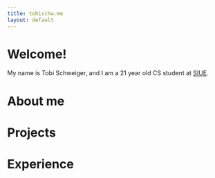 ```yaml
---
title: tobischw.me
layout: default
---
```


# Welcome!

My name is Tobi Schweiger, and I am a 21 year old CS student at [SIUE](https://www.siue.edu).

# About me

# Projects

# Experience